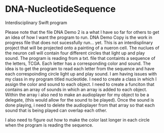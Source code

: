 # DNA-NucleotideSequence

Interdisciplinary Swift program

Please note that the file DNA Demo 2 is a what I have so far for others to get an idea of how I want the program to run. DNA Demo Copy is the work in progress file that does not sucessfully run... yet.
This is an interdisplinary project that will be projected onto a painting of a nueron cell. The nuclues of the neuron cell will contain four different circles that light up and play sound. The program is reading from a txt. file that containts a sequence of the letters, TCGA. Each letter has a corresponding color and sound. The idea is to get the program to read each letter from the sequence and have each correspoinding circle light up and play sound. I am having issues with my class in my program titled nucleotide. I need to create a class in which I assign the color and sound to each object. I need to create a funciton that contains an array of sounds in which an array is added to each object. Within the array i also ned to make an audioplayer for my object to be a delegate, (this would allow for the sound to be played). Once the sound is done playing, i need to delete the audioplayer from that array so that each sound that is being played can overlap each other.

I also need to figure out how to make the color last longer in each circle when the program is reading the sequence.
